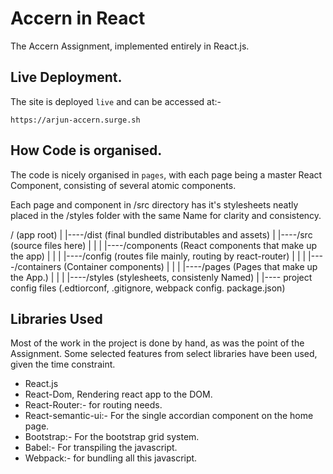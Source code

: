 # Accern in React

The Accern Assignment, implemented entirely in React.js.

## Live Deployment.
The site is deployed `live` and can be accessed at:-
```
https://arjun-accern.surge.sh
```

## How Code is organised.
The code is nicely organised in `pages`, with each page being a master React Component, consisting of several atomic components.

Each page and component in /src directory has it's stylesheets neatly placed in the /styles folder with the same Name for clarity and consistency.

/ (app root)
|
|----/dist (final bundled distributables and assets)
|
|----/src (source files here)
|    |
|    |----/components (React components that make up the app)
|    |
|    |----/config (routes file mainly, routing by react-router)
|    |
|    |----/containers (Container components)
|    |
|    |----/pages (Pages that make up the App.)
|    |
|    |----/styles (stylesheets, consistenly Named)
|
|---- project config files (.edtiorconf, .gitignore, webpack config. package.json)


## Libraries Used

Most of the work in the project is done by hand, as was the point of the Assignment. Some selected features from select libraries have been used, given the time constraint.

- React.js 
- React-Dom, Rendering react app to the DOM.
- React-Router:- for routing needs.
- React-semantic-ui:- For the single accordian component on the home page.
- Bootstrap:- For the bootstrap grid system.
- Babel:- For transpiling the javascript.
- Webpack:-  for bundling all this javascript.